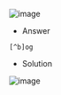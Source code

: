 ![image](https://user-images.githubusercontent.com/68887544/190925282-86336157-794e-49e7-997f-6a1898b0b677.png)

- Answer
```
[^b]og
```

- Solution

![image](https://user-images.githubusercontent.com/68887544/190925307-a469f3e6-261e-464b-be52-d4f9a8698167.png)
